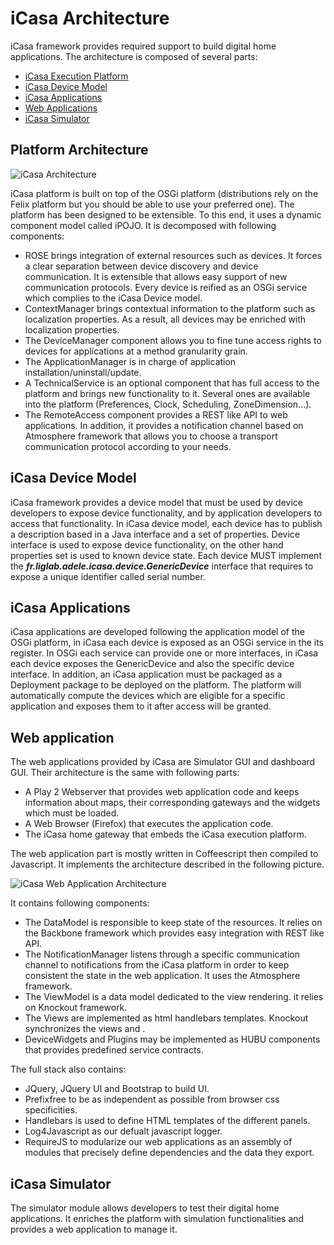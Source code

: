 # iCasa Architecture

iCasa framework provides required support to build digital home applications.
The architecture is composed of several parts:

- [iCasa Execution Platform](#PlatformArchitecture)
- [iCasa Device Model](#DeviceModel)
- [iCasa Applications](#ApplicationsArchitecture)
- [Web Applications](#WebApplicationsArchitecture)
- [iCasa Simulator](#SimulatorArchitecture)

<a name="PlatformArchitecture"></a>
## Platform Architecture

![iCasa Architecture](architecture/architecture.png "iCasa Architecture")

iCasa platform is built on top of the OSGi platform (distributions rely on the Felix platform but you should be able to use your preferred one).
The platform has been designed to be extensible.
To this end, it uses a dynamic component model called iPOJO.
It is decomposed with following components:

- ROSE brings integration of external resources such as devices. It forces a clear separation between device discovery and device communication. It is extensible that allows easy support of new communication protocols. Every device is reified as an OSGi service which complies to the iCasa Device model.
- ContextManager brings contextual information to the platform such as localization properties. As a result, all devices may be enriched with localization properties.
- The DeviceManager component allows you to fine tune access rights to devices for applications at a method granularity grain.
- The ApplicationManager is in charge of application installation/uninstall/update.
- A TechnicalService is an optional component that has full access to the platform and brings new functionality to it. Several ones are available into the platform (Preferences, Clock, Scheduling, ZoneDimension...).
- The RemoteAccess component provides a REST like API to web applications. In addition, it provides a notification channel based on Atmosphere framework that allows you to choose a transport communication protocol according to your needs.

<a name="DeviceModel"></a>
## iCasa Device Model

iCasa framework provides a device model that must be used by device developers to expose device functionality, and by application developers to access that functionality.
In iCasa device model, each device has to publish a description based in a Java interface and a set of properties.
Device interface is used to expose device functionality, on the other hand properties set is used to known device state.
Each device MUST implement the ___fr.liglab.adele.icasa.device.GenericDevice___ interface that requires to expose a unique identifier called serial number.

<a name="ApplicationsArchitecture"></a>
## iCasa Applications

iCasa applications are developed following the application model of the OSGi platform, in iCasa each device is exposed as an OSGi service in the its register.
In OSGi each service can provide one or more interfaces, in iCasa each device exposes the GenericDevice and also the specific device interface.
In addition, an iCasa application must be packaged as a Deployment package to be deployed on the platform.
The platform will automatically compute the devices which are eligible for a specific application and exposes them to it after access will be granted.

<a name="WebApplicationsArchitecture"></a>
## Web application

The web applications provided by iCasa are Simulator GUI and dashboard GUI.
Their architecture is the same with following parts:

- A Play 2 Webserver that provides web application code and keeps information about maps, their corresponding gateways and the widgets which must be loaded.
- A Web Browser (Firefox) that executes the application code.
- The iCasa home gateway that embeds the iCasa execution platform.

The web application part is mostly written in Coffeescript then compiled to Javascript.
It implements the architecture described in the following picture.

![iCasa Web Application Architecture](architecture/webappArchitecture.png "Web Application Architecture")

It contains following components:

- The DataModel is responsible to keep state of the resources. It relies on the Backbone framework which provides easy integration with REST like API.
- The NotificationManager listens through a specific communication channel to notifications from the iCasa platform in order to keep consistent the state in the web application. It uses the Atmosphere framework.
- The ViewModel is a data model dedicated to the view rendering. it relies on Knockout framework.
- The Views are implemented as html handlebars templates. Knockout synchronizes the views and .
- DeviceWidgets and Plugins may be implemented as HUBU components that provides predefined service contracts.

The full stack also contains:

- JQuery, JQuery UI and Bootstrap to build UI.
- Prefixfree to be as independent as possible from browser css specificities.
- Handlebars is used to define HTML templates of the different panels.
- Log4Javascript as our defualt javascript logger.
- RequireJS to modularize our web applications as an assembly of modules that precisely define dependencies and the data they export.

<a name="SimulatorArchitecture"></a>
## iCasa Simulator

The simulator module allows developers to test their digital home applications.
It enriches the platform with simulation functionalities and provides a web application to manage it.


